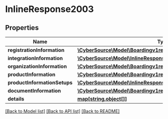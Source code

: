 # InlineResponse2003

## Properties
Name | Type | Description | Notes
------------ | ------------- | ------------- | -------------
**registrationInformation** | [**\CyberSource\Model\Boardingv1registrationsRegistrationInformation**](Boardingv1registrationsRegistrationInformation.md) |  | [optional] 
**integrationInformation** | [**\CyberSource\Model\InlineResponse2003IntegrationInformation**](InlineResponse2003IntegrationInformation.md) |  | [optional] 
**organizationInformation** | [**\CyberSource\Model\Boardingv1registrationsOrganizationInformation**](Boardingv1registrationsOrganizationInformation.md) |  | [optional] 
**productInformation** | [**\CyberSource\Model\Boardingv1registrationsProductInformation**](Boardingv1registrationsProductInformation.md) |  | [optional] 
**productInformationSetups** | [**\CyberSource\Model\InlineResponse2013ProductInformationSetups[]**](InlineResponse2013ProductInformationSetups.md) |  | [optional] 
**documentInformation** | [**\CyberSource\Model\Boardingv1registrationsDocumentInformation**](Boardingv1registrationsDocumentInformation.md) |  | [optional] 
**details** | [**map[string,object[]]**](array.md) |  | [optional] 

[[Back to Model list]](../README.md#documentation-for-models) [[Back to API list]](../README.md#documentation-for-api-endpoints) [[Back to README]](../README.md)


